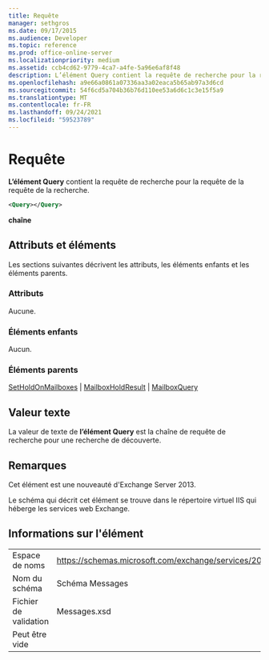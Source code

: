 ```yaml
---
title: Requête
manager: sethgros
ms.date: 09/17/2015
ms.audience: Developer
ms.topic: reference
ms.prod: office-online-server
ms.localizationpriority: medium
ms.assetid: ccb4cd62-9779-4ca7-a4fe-5a96e6af8f48
description: L’élément Query contient la requête de recherche pour la requête de la requête de la recherche.
ms.openlocfilehash: a9e66a0861a07336aa3a02eaca5b65ab97a3d6cd
ms.sourcegitcommit: 54f6cd5a704b36b76d110ee53a6d6c1c3e15f5a9
ms.translationtype: MT
ms.contentlocale: fr-FR
ms.lasthandoff: 09/24/2021
ms.locfileid: "59523789"
---
```

# <a name="query"></a>Requête

**L’élément Query** contient la requête de recherche pour la requête de la requête de la recherche. 
  
```XML
<Query></Query>
```

 **chaîne**
## <a name="attributes-and-elements"></a>Attributs et éléments

Les sections suivantes décrivent les attributs, les éléments enfants et les éléments parents.
  
### <a name="attributes"></a>Attributs

Aucune.
  
### <a name="child-elements"></a>Éléments enfants

Aucun.
  
### <a name="parent-elements"></a>Éléments parents

[SetHoldOnMailboxes](setholdonmailboxes.md)  |  [MailboxHoldResult](mailboxholdresult.md)  |  [MailboxQuery](mailboxquery.md)
  
## <a name="text-value"></a>Valeur texte

La valeur de texte de **l’élément Query** est la chaîne de requête de recherche pour une recherche de découverte. 
  
## <a name="remarks"></a>Remarques

Cet élément est une nouveauté d'Exchange Server 2013.
  
Le schéma qui décrit cet élément se trouve dans le répertoire virtuel IIS qui héberge les services web Exchange.
  
## <a name="element-information"></a>Informations sur l'élément

|||
|:-----|:-----|
|Espace de noms  <br/> |https://schemas.microsoft.com/exchange/services/2006/messages  <br/> |
|Nom du schéma  <br/> |Schéma Messages  <br/> |
|Fichier de validation  <br/> |Messages.xsd  <br/> |
|Peut être vide  <br/> ||
   

